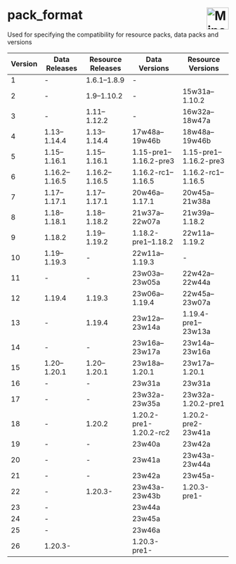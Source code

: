 # pack_format <a href="https://minecraft.wiki/w/Pack_format" target="_blank" rel="noreferrer"><img src="https://minecraft.wiki/images/Wiki_Logo_on_Fandom.png?af1c" width="50" height="50" alt="Minecraft Wiki" align="right" /></a>
Used for specifying the compatibility for resource packs, data packs and versions  

Version | Data Releases | Resource Releases | Data Versions | Resource Versions
------- | ------------- | ---------------- | -------------- | ----------------
1       | - | 1.6.1–1.8.9 | - | 
2       | - | 1.9–1.10.2 | - | 15w31a–1.10.2
3       | - | 1.11–1.12.2 | - | 16w32a–18w47a
4       | 1.13–1.14.4 | 1.13–1.14.4 | 17w48a–19w46b | 18w48a–19w46b
5       | 1.15–1.16.1 | 1.15–1.16.1 | 1.15-pre1–1.16.2-pre3 | 1.15-pre1–1.16.2-pre3
6       | 1.16.2–1.16.5 | 1.16.2–1.16.5 | 1.16.2-rc1–1.16.5 | 1.16.2-rc1–1.16.5	
7       | 1.17–1.17.1 | 1.17–1.17.1 | 20w46a–1.17.1 | 20w45a–21w38a
8       | 1.18–1.18.1 | 1.18–1.18.2 | 21w37a–22w07a | 21w39a–1.18.2
9       | 1.18.2 | 1.19–1.19.2 | 1.18.2-pre1–1.18.2	 | 22w11a–1.19.2
10      | 1.19–1.19.3 | - | 22w11a–1.19.3 | -
11      | - | - | 23w03a–23w05a | 22w42a–22w44a
12      | 1.19.4 | 1.19.3 | 23w06a–1.19.4 | 22w45a–23w07a	
13      | - | 1.19.4 | 23w12a–23w14a | 1.19.4-pre1–23w13a
14      | - | - | 23w16a–23w17a | 23w14a–23w16a
15      | 1.20–1.20.1 | 1.20–1.20.1 | 23w18a–1.20.1 | 23w17a–1.20.1
16      | - | - | 23w31a | 23w31a
17      | - | - | 23w32a-23w35a | 23w32a-1.20.2-pre1
18      | - | 1.20.2 | 1.20.2-pre1-1.20.2-rc2 | 1.20.2-pre2-23w41a
19      | - | - | 23w40a | 23w42a
20      | - | - | 23w41a | 23w43a-23w44a
21      | - | - | 23w42a | 23w45a-
22      | - | 1.20.3- | 23w43a-23w43b | 1.20.3-pre1-
23      | - |  | 23w44a |
24      | - |  | 23w45a |
25      | - |  | 23w46a |
26      | 1.20.3- |  | 1.20.3-pre1- | 
